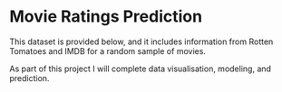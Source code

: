 # Movie Ratings Prediction

This dataset is provided below, and it includes information from Rotten Tomatoes and IMDB for a random sample of movies.

As part of this project I will complete data visualisation, modeling, and prediction.

